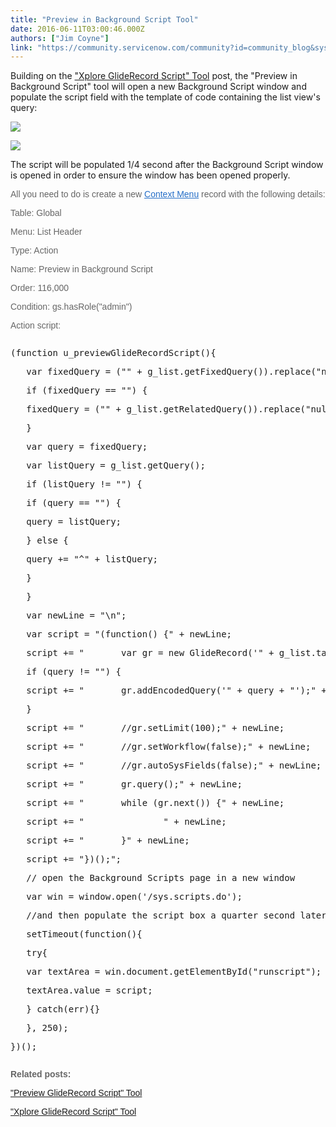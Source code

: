 ```yaml
---
title: "Preview in Background Script Tool"
date: 2016-06-11T03:00:46.000Z
authors: ["Jim Coyne"]
link: "https://community.servicenow.com/community?id=community_blog&sys_id=936d2e29dbd0dbc01dcaf3231f9619fc"
---
```

<p>Building on the <a title=""Xplore GlideRecord Script" Tool" __default_attr="5619" __jive_macro_name="blogpost" class="jive_macro jive_macro_blogpost" data-orig-content="&quot;Xplore GlideRecord Script&quot; Tool" data-renderedposition="10_106.015625_223_16" href="/community?id=community_blog&sys_id=e52d26e5dbd0dbc01dcaf3231f9619d4">"Xplore GlideRecord Script" Tool</a> post, the "Preview in Background Script" tool will open a new Background Script window and populate the script field with the template of code containing the list view's query:</p><p><img   class="image-1 jive-image" src="679698c2db189fc03eb27a9e0f961966.iix" style="max-width: 1200px; max-height: 900px;"/></p><p></p><p><img   class="image-2 jive-image" src="0a463b71dbdcdfc0b322f4621f9619bb.iix" style="max-width: 1200px; max-height: 900px;"/></p><p></p><p>The script will be populated 1/4 second after the Background Script window is opened in order to ensure the window has been opened properly.</p><p></p><p style="font-family: arial, sans-serif; color: #666666;">All you need to do is create a new <a title="" _jive_internal="true" href="/docs.servicenow.com/bundle/geneva-servicenow-platform/page/administer/navigation_and_ui/task/t_CreateAContextMenu.html" rel="nofollow" style="font-weight: inherit; font-style: inherit; font-family: inherit; color: #266fc8;" target="_blank">Context Menu</a> record with the following details:</p><p></p><p style="font-family: arial, sans-serif; color: #666666;">Table: Global</p><p style="font-family: arial, sans-serif; color: #666666;">Menu: List Header</p><p style="font-family: arial, sans-serif; color: #666666;">Type: Action</p><p style="font-family: arial, sans-serif; color: #666666;">Name: Preview in Background Script</p><p style="font-family: arial, sans-serif; color: #666666;">Order: 116,000</p><p style="font-family: arial, sans-serif; color: #666666;">Condition: gs.hasRole("admin")</p><p style="font-family: arial, sans-serif; color: #666666;">Action script:</p><p style="font-family: arial, sans-serif; color: #666666;"></p><pre __default_attr="javascript" __jive_macro_name="code" class="jive_macro_code _jivemacro_uid_14655959155158367 jive_text_macro" data-renderedposition="1438_8_1192_640" jivemacro_uid="_14655959155158367" modifiedtitle="true"><p>(function u_previewGlideRecordScript(){</p><p>   var fixedQuery = ("" + g_list.getFixedQuery()).replace("null", "");</p><p>   if (fixedQuery == "") {</p><p>   fixedQuery = ("" + g_list.getRelatedQuery()).replace("null", "");</p><p>   }</p><p>   var query = fixedQuery;</p><p>   var listQuery = g_list.getQuery();</p><p>   if (listQuery != "") {</p><p>   if (query == "") {</p><p>   query = listQuery;</p><p>   } else {</p><p>   query += "^" + listQuery;</p><p>   }</p><p>   }</p><p>   var newLine = "\n";</p><p>   var script = "(function() {" + newLine;</p><p>   script += "       var gr = new GlideRecord('" + g_list.tableName + "');" + newLine;</p><p>   if (query != "") {</p><p>   script += "       gr.addEncodedQuery('" + query + "');" + newLine;</p><p>   }</p><p>   script += "       //gr.setLimit(100);" + newLine;</p><p>   script += "       //gr.setWorkflow(false);" + newLine;</p><p>   script += "       //gr.autoSysFields(false);" + newLine;</p><p>   script += "       gr.query();" + newLine;</p><p>   script += "       while (gr.next()) {" + newLine;</p><p>   script += "               " + newLine;</p><p>   script += "       }" + newLine;</p><p>   script += "})();";</p><p></p><p>   // open the Background Scripts page in a new window</p><p>   var win = window.open('/sys.scripts.do');</p><p></p><p>   //and then populate the script box a quarter second later</p><p>   setTimeout(function(){</p><p>   try{</p><p>   var textArea = win.document.getElementById("runscript");</p><p>   textArea.value = script;</p><p>   } catch(err){}</p><p>   }, 250);</p><p>})();</p></pre><p></p><p></p><p style="font-family: arial, sans-serif; color: #666666;"><strong>Related posts:</strong></p><p style="font-family: arial, sans-serif; color: #666666;"><a title=""Preview GlideRecord Script" Tool" __default_attr="169917" __jive_macro_name="thread" class="jive_macro_thread jive_macro" data-orig-content="&quot;Preview GlideRecord Script&quot; Tool" data-renderedposition="2143_8_230_16" href="/community?id=community_question&sys_id=07b18f69db98dbc01dcaf3231f9619c6">"Preview GlideRecord Script" Tool</a></p><p style="font-family: arial, sans-serif; color: #666666;"><a title=""Xplore GlideRecord Script" Tool" __default_attr="5619" __jive_macro_name="blogpost" class="jive_macro jive_macro_blogpost" data-orig-content="&quot;Xplore GlideRecord Script&quot; Tool" data-renderedposition="2164_8_220_16" href="/community?id=community_blog&sys_id=e52d26e5dbd0dbc01dcaf3231f9619d4">"Xplore GlideRecord Script" Tool</a></p>